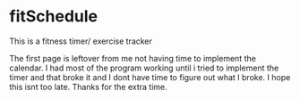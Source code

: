 # fitSchedule
This is a fitness timer/ exercise tracker

The first page is leftover from me not having time to implement the calendar. I had most of the program working until i tried to implement the timer and that broke it and I dont have time to figure out what I broke. I hope this isnt too late. Thanks for the extra time.
